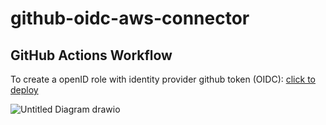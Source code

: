 # github-oidc-aws-connector

## GitHub Actions Workflow
To create a openID role with identity provider github token (OIDC): [click to deploy](https://eu-central-1.console.aws.amazon.com/cloudformation/home?region=eu-central-1#/stacks/quickcreate?templateURL=https://storm-fsi-solutions.s3.amazonaws.com/github-oidc-aws-connector/github-role-identity-provider-FSI-template.json&stackName=role-openid-oidc-stack&param_AWSManagedPolicy=<AWS_Managed_Policy>s&param_AWSAccountId=<AWSAccount_ID>&param_GitHubOrg=<GitHub_Org>&param_RepositoryName=<Repository_Name>)
  
  ![Untitled Diagram drawio](https://user-images.githubusercontent.com/47794950/203549987-7f75769d-bfe4-4e91-9840-2439c983abdb.png)
